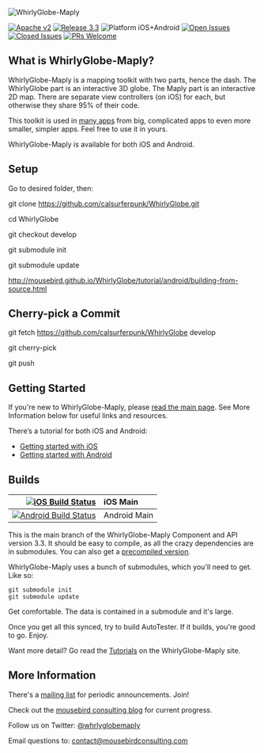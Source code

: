 ![WhirlyGlobe-Maply](/common/images/banner.jpg)

[![Apache v2](https://img.shields.io/badge/License-Apache%202-blue.svg)](https://www.apache.org/licenses/LICENSE-2.0.html)
[![Release 3.3](https://img.shields.io/badge/Release-3.2-blue.svg)](https://github.com/mousebird-consulting-inc/WhirlyGlobe/releases)
![Platform iOS+Android](https://img.shields.io/badge/Platform-%20iOS%20%7c%20Android-blue.svg)
[![Open Issues](https://img.shields.io/github/issues/mousebird-consulting-inc/WhirlyGlobe.svg?color=blue)](https://github.com/mousebird-consulting-inc/WhirlyGlobe/issues)
[![Closed Issues](https://img.shields.io/github/issues-closed/mousebird-consulting-inc/WhirlyGlobe.svg?color=blue)](https://github.com/mousebird-consulting-inc/WhirlyGlobe/issues?q=is%3Aissue+is%3Aclosed)
[![PRs Welcome](https://img.shields.io/badge/PRs-welcome-blue.svg)](https://github.com/mousebird-consulting-inc/WhirlyGlobe/pulls)

What is WhirlyGlobe-Maply?
---

WhirlyGlobe-Maply is a mapping toolkit with two parts, hence the dash. The WhirlyGlobe part is an interactive 3D globe. The Maply part is an interactive 2D map. There are separate view controllers (on iOS) for each, but otherwise they share 95% of their code.

This toolkit is used in [many apps](http://mousebird-consulting-inc.github.io/WhirlyGlobe/apps/apps.html) from big, complicated apps to even more smaller, simpler apps. Feel free to use it in yours.

WhirlyGlobe-Maply is available for both iOS and Android.

Setup
---

Go to desired folder, then:

git clone https://github.com/calsurferpunk/WhirlyGlobe.git

cd WhirlyGlobe

git checkout develop

git submodule init

git submodule update

http://mousebird.github.io/WhirlyGlobe/tutorial/android/building-from-source.html

Cherry-pick a Commit
---

git fetch https://github.com/calsurferpunk/WhirlyGlobe develop

git cherry-pick

git push

Getting Started
---

If you're new to WhirlyGlobe-Maply, please [read the main page](https://mousebird-consulting-inc.github.io/WhirlyGlobe/). See More Information below for useful links and resources.

There’s a tutorial for both iOS and Android:

- [Getting started with iOS](http://mousebird-consulting-inc.github.io/WhirlyGlobe/tutorial/ios/getting_started.html) 
- [Getting started with Android](http://mousebird-consulting-inc.github.io/WhirlyGlobe/tutorial/android/getting-started.html) 

Builds
---

[![iOS Build Status](https://app.bitrise.io/app/73efc488840cb3bf.svg?token=-_RGRNloG-bCA9O5ml-U8Q)](https://app.bitrise.io/app/73efc488840cb3bf) | iOS Main
-: | :-
[![Android Build Status](https://app.bitrise.io/app/36f069a6fbd58b11.svg?token=XD5YnMiUwnj0169yhIOkPQ)](https://app.bitrise.io/app/36f069a6fbd58b11) | Android Main

This is the main branch of the WhirlyGlobe-Maply Component and API version 3.3. It should be easy to compile, as all the crazy dependencies are in submodules. You can also get a [precompiled version](https://mousebird-consulting-inc.github.io/WhirlyGlobe/builds/builds.html).

WhirlyGlobe-Maply uses a bunch of submodules, which you'll need to get. Like so:

```
git submodule init
git submodule update
```

Get comfortable. The data is contained in a submodule and it's large.

Once you get all this synced, try to build AutoTester. If it builds, you're good to go. Enjoy.

Want more detail? Go read the [Tutorials](http://mousebird-consulting-inc.github.io/WhirlyGlobe/tutorial/) on the WhirlyGlobe-Maply site.

More Information
---

There's a [mailing list](http://eepurl.com/D30CD) for periodic announcements. Join!

Check out the [mousebird consulting blog](http://mousebirdconsulting.blogspot.com) for current progress.

Follow us on Twitter: [@whrlyglobemaply](https://twitter.com/whrlyglobemaply)

Email questions to: contact@mousebirdconsulting.com

